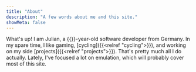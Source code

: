 ```yaml
---
title: "About"
description: "A few words about me and this site."
showMeta: false
---
```

What's up! I am Julian, a {{<age>}}-year-old software developer from Germany. In my spare time, I like gaming, [cycling]({{<relref "cycling">}}), and working on my side [projects]({{<relref "projects">}}). That's pretty much all I do actually. Lately, I've focused a lot on emulation, which will probably cover most of this site.
